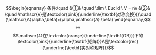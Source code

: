 $$\begin{eqnarray}
条件:\quad
&①& \quad \dim \ Euclid \ V = n\\
&②& \quad \mathscr{A}是\textcolor{pink}{\underline{\textbf{对称变换}}}\quad (\mathscr{A}\alpha,\beta)=(\alpha,\mathscr{A} \beta)
\end{eqnarray}$$
$$\Leftrightarrow$$
$$\mathscr{A}在\textcolor{orange}{\underline{\textbf{OB}}}下的\textcolor{pink}{\underline{\textbf{矩阵}}}A是\textcolor{red}{\underline{\textbf{实对称矩阵}}}$$